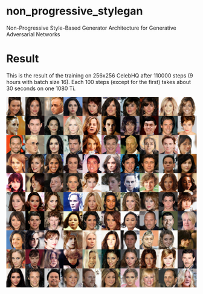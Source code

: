 # non_progressive_stylegan
Non-Progressive Style-Based Generator Architecture for Generative Adversarial Networks

# Result
This is the result of the training on 256x256 CelebHQ after 110000 steps (9 hours with batch size 16). Each 100 steps (except for the first) takes about 30 seconds on one 1080 Ti.

![screen-shot](https://github.com/omidsakhi/non_progressive_stylegan/blob/master/result/gen_110000.jpg)
